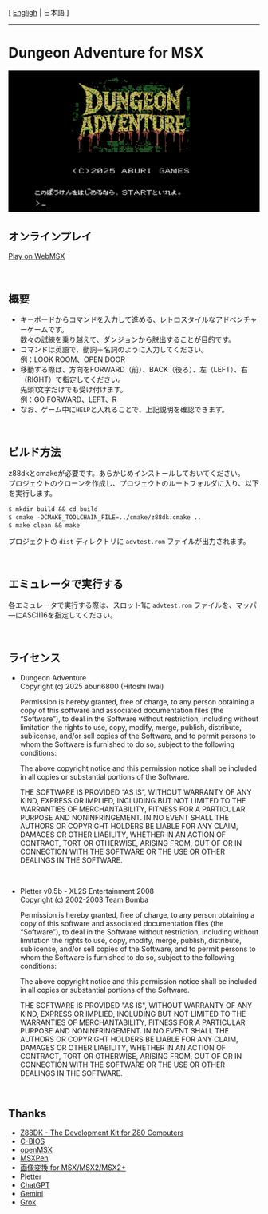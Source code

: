[ [Engligh](README.md) | 日本語 ]

---
# Dungeon Adventure for MSX

<img src="images/title.png">

<br>

## オンラインプレイ

[Play on WebMSX](https://webmsx.org/?MACHINE=MSX1J&ROM=https://github.com/aburi6800/msx-advtest/raw/refs/heads/main/dist/advtest.rom&ROM_FORMAT=ASCII16&FAST_BOOT)

<br>

## 概要

- キーボードからコマンドを入力して進める、レトロスタイルなアドベンチャーゲームです。  
  数々の試練を乗り越えて、ダンジョンから脱出することが目的です。  
- コマンドは英語で、動詞＋名詞のように入力してください。  
  例：LOOK ROOM、OPEN DOOR  
- 移動する際は、方向をFORWARD（前）、BACK（後ろ）、左（LEFT）、右（RIGHT）で指定してください。  
  先頭1文字だけでも受け付けます。  
  例：GO FORWARD、LEFT、R  
- なお、ゲーム中に`HELP`と入れることで、上記説明を確認できます。  

<br>

## ビルド方法

z88dkとcmakeが必要です。あらかじめインストールしておいてください。  
プロジェクトのクローンを作成し、プロジェクトのルートフォルダに入り、以下を実行します。  

```
$ mkdir build && cd build
$ cmake -DCMAKE_TOOLCHAIN_FILE=../cmake/z88dk.cmake ..
$ make clean && make
```

プロジェクトの `dist` ディレクトリに `advtest.rom` ファイルが出力されます。  

<br>

## エミュレータで実行する

各エミュレータで実行する際は、スロット1に `advtest.rom` ファイルを、マッパ―にASCII16を指定してください。

<br>

## ライセンス

- Dungeon Adventure  
  Copyright (c) 2025 aburi6800 (Hitoshi Iwai)

  Permission is hereby granted, free of charge, to any person obtaining a copy of this software and associated documentation files (the “Software”), to deal in the Software without restriction, including without limitation the rights to use, copy, modify, merge, publish, distribute, sublicense, and/or sell copies of the Software, and to permit persons to whom the Software is furnished to do so, subject to the following conditions:

  The above copyright notice and this permission notice shall be included in all copies or substantial portions of the Software.

  THE SOFTWARE IS PROVIDED “AS IS”, WITHOUT WARRANTY OF ANY KIND, EXPRESS OR IMPLIED, INCLUDING BUT NOT LIMITED TO THE WARRANTIES OF MERCHANTABILITY, FITNESS FOR A PARTICULAR PURPOSE AND NONINFRINGEMENT. IN NO EVENT SHALL THE AUTHORS OR COPYRIGHT HOLDERS BE LIABLE FOR ANY CLAIM, DAMAGES OR OTHER LIABILITY, WHETHER IN AN ACTION OF CONTRACT, TORT OR OTHERWISE, ARISING FROM, OUT OF OR IN CONNECTION WITH THE SOFTWARE OR THE USE OR OTHER DEALINGS IN THE SOFTWARE.

<br>

- Pletter v0.5b - XL2S Entertainment 2008  
  Copyright (c) 2002-2003 Team Bomba  

  Permission is hereby granted, free of charge, to any person obtaining a copy of this software and associated documentation files (the “Software”), to deal in the Software without restriction, including without limitation the rights to use, copy, modify, merge, publish, distribute, sublicense, and/or sell copies of the Software, and to permit persons to whom the Software is furnished to do so, subject to the following conditions:

  The above copyright notice and this permission notice shall be included in all copies or substantial portions of the Software.

  THE SOFTWARE IS PROVIDED "AS IS", WITHOUT WARRANTY OF ANY KIND, EXPRESS OR IMPLIED, INCLUDING BUT NOT LIMITED TO THE WARRANTIES OF MERCHANTABILITY, FITNESS FOR A PARTICULAR PURPOSE AND NONINFRINGEMENT. IN NO EVENT SHALL THE AUTHORS OR COPYRIGHT HOLDERS BE LIABLE FOR ANY CLAIM, DAMAGES OR OTHER LIABILITY, WHETHER IN AN ACTION OF CONTRACT, TORT OR OTHERWISE, ARISING FROM, OUT OF OR IN CONNECTION WITH THE SOFTWARE OR THE USE OR OTHER DEALINGS IN THE SOFTWARE.

<br>

## Thanks

- [Z88DK - The Development Kit for Z80 Computers](https://github.com/z88dk/z88dk)
- [C-BIOS](http://cbios.sourceforge.net/)
- [openMSX](https://openmsx.org/)
- [MSXPen](https://msxpen.com/)
- [画像変換 for MSX/MSX2/MSX2+](https://nazo.main.jp/prog/retropc/gcmsx.html)
- [Pletter](https://xl2s.tk/)
- [ChatGPT](https://chatgpt.com/)
- [Gemini](https://gemini.google.com/app)
- [Grok](https://x.com/i/grok)
